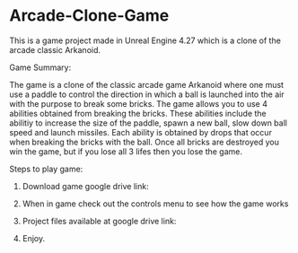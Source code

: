 # Arcade-Clone-Game
This is a game project made in Unreal Engine 4.27 which is a clone of the arcade classic Arkanoid. 

Game Summary:

  The game is a clone of the classic arcade game Arkanoid where one must use a paddle to control the direction in which a ball is launched into the air with the purpose to break some bricks. The game allows you to use 4 abilities obtained from breaking the bricks. These abilities include the abilitiy to increase the size of the paddle, spawn a new ball, slow down ball speed and launch missiles. Each ability is obtained by drops that occur when breaking the bricks with the ball. Once all bricks are destroyed you win the game, but if you lose all 3 lifes then you lose the game. 

Steps to play game:

1. Download game google drive link: 

2. When in game check out the controls menu to see how the game works

3. Project files available at google drive link: 

4. Enjoy. 
